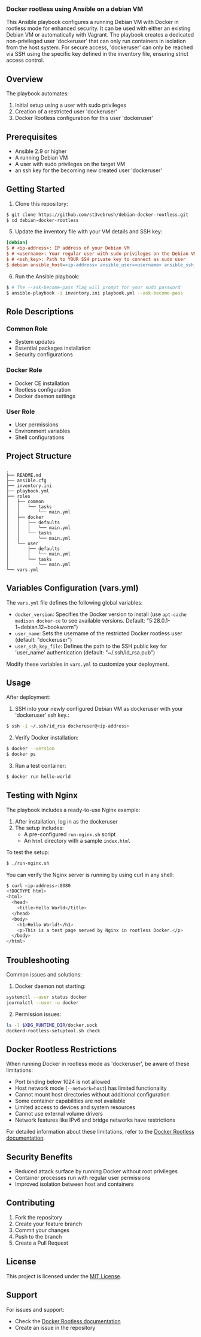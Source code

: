 ### Docker rootless using Ansible on a debian VM

This Ansible playbook configures a running Debian VM with Docker in rootless mode for enhanced security. It can be used with either an existing Debian VM or automatically with Vagrant. The playbook creates a dedicated non-privileged user 'dockeruser' that can only run containers in isolation from the host system. For secure access, 'dockeruser' can only be reached via SSH using the specific key defined in the inventory file, ensuring strict access control.

## Overview

The playbook automates:
1. Initial setup using a user with sudo privileges
2. Creation of a restricted user 'dockeruser'
3. Docker Rootless configuration for this user 'dockeruser'

## Prerequisites

- Ansible 2.9 or higher
- A running Debian VM
- A user with sudo privileges on the target VM
- an ssh key for the becoming new created user 'dockeruser'

## Getting Started

1. Clone this repository:
```bash
$ git clone https://github.com/st3vebrush/debian-docker-rootless.git
$ cd debian-docker-rootless
```

5. Update the inventory file with your VM details and SSH key:
```ini
[debian]
$ # <ip-address>: IP address of your Debian VM
$ # <username>: Your regular user with sudo privileges on the Debian VM
$ # <ssh_key>: Path to YOUR SSH private key to connect as sudo user
$ debian ansible_host=<ip-address> ansible_user=<username> ansible_ssh_private_key_file=<ssh_key>
```

6. Run the Ansible playbook:
```bash
$ # The --ask-become-pass flag will prompt for your sudo password
$ ansible-playbook -i inventory.ini playbook.yml --ask-become-pass
```

## Role Descriptions

### Common Role
- System updates
- Essential packages installation
- Security configurations

### Docker Role
- Docker CE installation
- Rootless configuration
- Docker daemon settings

### User Role
- User permissions
- Environment variables
- Shell configurations

## Project Structure
```
.
├── README.md
├── ansible.cfg
├── inventory.ini
├── playbook.yml
├── roles
│   ├── common
│   │   └── tasks
│   │       └── main.yml
│   ├── docker
│   │   ├── defaults
│   │   │   └── main.yml
│   │   └── tasks
│   │       └── main.yml
│   └── user
│       ├── defaults
│       │   └── main.yml
│       └── tasks
│           └── main.yml
└── vars.yml
```

## Variables Configuration (vars.yml)

The `vars.yml` file defines the following global variables:

- `docker_version`: Specifies the Docker version to install (use `apt-cache madison docker-ce` to see available versions. Default: "5:28.0.1-1~debian.12~bookworm")
- `user_name`: Sets the username of the restricted Docker rootless user (default: "dockeruser")
- `user_ssh_key_file`: Defines the path to the SSH public key for 'user_name' authentication (default: "~/.ssh/id_rsa.pub")

Modify these variables in `vars.yml` to customize your deployment.


## Usage

After deployment:

1. SSH into your newly configured Debian VM as dockeruser with your 'dockeruser' ssh key.:
```bash
$ ssh -i ~/.ssh/id_rsa dockeruser@<ip-address>
```

2. Verify Docker installation:
```bash
$ docker --version
$ docker ps
```

3. Run a test container:
```bash
$ docker run hello-world
```

## Testing with Nginx

The playbook includes a ready-to-use Nginx example:

1. After installation, log in as the dockeruser
2. The setup includes:
   - A pre-configured `run-nginx.sh` script
   - An `html` directory with a sample `index.html`

To test the setup:
```bash
$ ./run-nginx.sh
```

You can verify the Nginx server is running by using curl in any shell:
```bash
$ curl <ip-address>:8080
<!DOCTYPE html>
<html>
  <head>
    <title>Hello World</title>
  </head>
  <body>
    <h1>Hello World!</h1>
    <p>This is a test page served by Nginx in rootless Docker.</p>
  </body>
</html>
```

## Troubleshooting

Common issues and solutions:

1. Docker daemon not starting:
```bash
systemctl --user status docker
journalctl --user -u docker
```

2. Permission issues:
```bash
ls -l $XDG_RUNTIME_DIR/docker.sock
dockerd-rootless-setuptool.sh check
```

## Docker Rootless Restrictions

When running Docker in rootless mode as 'dockeruser', be aware of these limitations:

- Port binding below 1024 is not allowed
- Host network mode (`--network=host`) has limited functionality
- Cannot mount host directories without additional configuration
- Some container capabilities are not available
- Limited access to devices and system resources
- Cannot use external volume drivers
- Network features like IPv6 and bridge networks have restrictions

For detailed information about these limitations, refer to the [Docker Rootless documentation](https://docs.docker.com/engine/security/rootless/).

## Security Benefits

- Reduced attack surface by running Docker without root privileges
- Container processes run with regular user permissions
- Improved isolation between host and containers

## Contributing

1. Fork the repository
2. Create your feature branch
3. Commit your changes
4. Push to the branch
5. Create a Pull Request

## License

This project is licensed under the [MIT License](LICENSE).

## Support

For issues and support:

- Check the [Docker Rootless documentation](https://docs.docker.com/engine/security/rootless/)
- Create an issue in the repository



